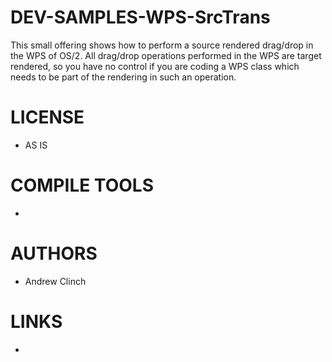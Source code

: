 # DEV-SAMPLES-WPS-SrcTrans
This small offering shows how to perform a source rendered drag/drop in the  WPS of OS/2.  All drag/drop operations performed in the WPS are target rendered, so you have no control if you are coding a WPS class which needs to be part of the rendering in such an operation.

LICENSE
===============
* AS IS

COMPILE TOOLS
===============
* 
 
AUTHORS
===============
* Andrew Clinch

LINKS
===============
* 

